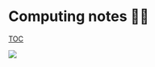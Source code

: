 # Computing notes 👨‍💻

[TOC]()

![](https://planspace.org/20151206-how_to_eat_computers/img/cat_at_mini_desk.jpg)
